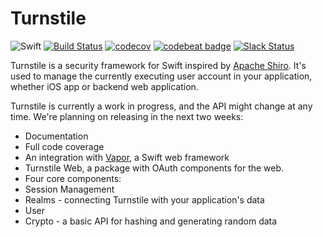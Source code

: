 # Turnstile
![Swift](http://img.shields.io/badge/swift-v3.0--dev.07.25-brightgreen.svg)
[![Build Status](https://api.travis-ci.org/stormpath/Turnstile.svg?branch=master)](https://travis-ci.org/stormpath/Turnstile)
[![codecov](https://codecov.io/gh/stormpath/Turnstile/branch/master/graph/badge.svg)](https://codecov.io/gh/stormpath/Turnstile)
[![codebeat badge](https://codebeat.co/badges/ba981396-2a2c-4364-8067-6c128758f3bc)](https://codebeat.co/projects/github-com-stormpath-turnstile)
[![Slack Status](https://talkstormpath.shipit.xyz/badge.svg)](https://talkstormpath.shipit.xyz)

Turnstile is a security framework for Swift inspired by [Apache Shiro](http://shiro.apache.org). It's used to manage the currently executing user account in your application, whether iOS app or backend web application. 

Turnstile is currently a work in progress, and the API might change at any time. We're planning on releasing in the next two weeks:

* Documentation
* Full code coverage
* An integration with [Vapor](https://github.com/qutheory/vapor), a Swift web framework
* Turnstile Web, a package with OAuth components for the web. 
* Four core components:
 * Session Management
 * Realms - connecting Turnstile with your application's data
 * User
 * Crypto - a basic API for hashing and generating random data